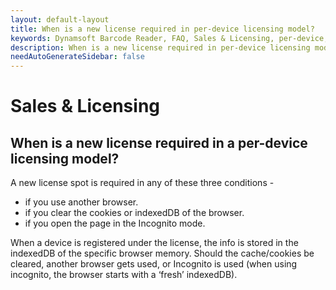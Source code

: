 ```yaml
---
layout: default-layout
title: When is a new license required in per-device licensing model?
keywords: Dynamsoft Barcode Reader, FAQ, Sales & Licensing, per-device, new license
description: When is a new license required in per-device licensing model?
needAutoGenerateSidebar: false
---
```


# Sales & Licensing

## When is a new license required in a per-device licensing model?

A new license spot is required in any of these three conditions -

- if you use another browser.
- if you clear the cookies or indexedDB of the browser.
- if you open the page in the Incognito mode.

When a device is registered under the license, the info is stored in the indexedDB of the specific browser memory. Should the cache/cookies be cleared, another browser gets used, or Incognito is used (when using incognito, the browser starts with a ‘fresh’ indexedDB).
